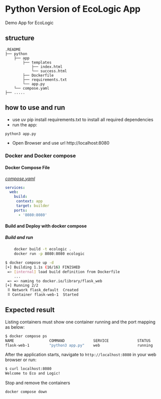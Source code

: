 # Python Version of EcoLogic App

Demo App for EcoLogic

## structure

```structure
.README
├── python
    ├── app
        ├── templates
            ├── index.html
            └── success.html
        ├── Dockerfile
        ├── requirements.txt
        └── app.py
    └── compose.yaml
├── .....
```

## how to use and run

- use uv pip install requirements.txt to install all required dependencies
- run the app:

```sh
python3 app.py
```

- Open Browser and use url http://localhost:8080

### Docker and Docker compose

#### Docker Compose File

[_compose.yaml_](compose.yaml)

```yaml
services: 
  web: 
    build:
     context: app
     target: builder
    ports: 
      - '8080:8080'
```

#### Build and Deploy with docker compose

##### Build and run

```sh
    docker build -t ecologic .
    docker run -p 8080:8080 ecologic
```


```sh
$ docker compose up -d
[+] Building 1.1s (16/16) FINISHED
 => [internal] load build definition from Dockerfile                                                                                                                                                                                       0.0s
    ...                                                                                                                                         0.0s
 => => naming to docker.io/library/flask_web                                                                                                                                                                                               0.0s
[+] Running 2/2
 ⠿ Network flask_default  Created                                                                                                                                                                                                          0.0s
 ⠿ Container flask-web-1  Started
```

## Expected result

Listing containers must show one container running and the port mapping as below:

```sh
$ docker compose ps
NAME                COMMAND             SERVICE             STATUS              PORTS
flask-web-1         "python3 app.py"    web                 running             0.0.0.0:8000->8000/tcp
```

After the application starts, navigate to `http://localhost:8080` in your web browser or run:

```sh
$ curl localhost:8080
Welcome to Eco and Logic!
```

Stop and remove the containers

```sh
docker compose down
```
